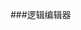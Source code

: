 ###逻辑编辑器

<div id="pagewrap" class='pagewrap' folder="LogicEditor" prefix="le">
  <div class='pageblock' id='fullscreen'>
    <div class='slider'>
      <div class='slide' id="le1"></div>
      <div class='slide' id="le2"></div>
      <div class='slide' id="le3"></div>
    </div>
  </div>
</div>

